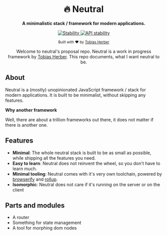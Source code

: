<h1 align="center">🔥 Neutral</h1>

<p align="center">
  <strong>A minimalistic stack / framework for modern applications.</strong>
</p>

<p align="center">
  <a href="https://nodejs.org/api/documentation.html#documentation_stability_index">
    <img src="https://img.shields.io/badge/stability-experimental-orange.svg?style=flat-square&colorA=000000"
      alt="Stability" />
  </a>
  <a href="https://github.com/herber/neutral">
    <img src="https://img.shields.io/badge/package-neutral-304FFE.svg?style=flat-square&colorA=000000"
      alt="API stability" />
  </a>
</p>

<p align="center">
  <sub>Built with ❤︎ by <a href="https://twitter.com/tobiasherber_">Tobias Herber</a></sub>
</p>

<p align="center">
Welcome to neutral's proposal repo. Neutral is a work in progress framework by <a href="https://twitter.com/tobiasherber_">Tobias Herber</a>. This repo documents, what I want neutral to be.
</p>

## About

Neutral is a (mostly) unopinionated JavaScript framework / stack for modern applications. It is built to be minimalist, without skipping any features.

__Why another framework__

Well, there are about a trillion frameworks out there, it does not matter if there is another one.

## Features

 - __Minimal__: The whole neutral stack is built to be as small as possible, while shipping all the features you need.
 - __Easy to learn__: Neutral does not reinvent the wheel, so you don't have to learn much.
 - __Minimal tooling__: Neutral comes with it's very own toolchain, powered by [browserify](browserify.org) and [rollup](rollupjs.org).
 - __Isomorphic__: Neutral does not care if it's running on the server or on the client

## Parts and modules

 - A router
 - Something for state management
 - A tool for morphing dom nodes
